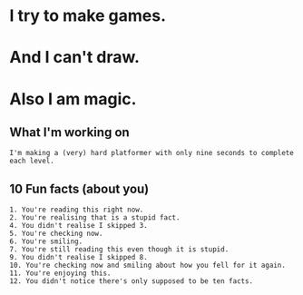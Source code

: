 # I try to make games.
# And I can't draw.
# Also I am magic.

<!--
**notangoose/notangoose** is a ✨ _special_ ✨ repository because its `README.md` (this file) appears on your GitHub profile.

Here are some ideas to get you started:

- 🔭 I’m currently working on ...
- 🌱 I’m currently learning ...
- 👯 I’m looking to collaborate on ...
- 🤔 I’m looking for help with ...
- 💬 Ask me about ...
- 📫 How to reach me: ...
- 😄 Pronouns: ...
- ⚡ Fun fact: ...
-->

## What I'm working on
```
I'm making a (very) hard platformer with only nine seconds to complete each level.
```
## 10 Fun facts (about you)
```
1. You're reading this right now.
2. You're realising that is a stupid fact.
4. You didn't realise I skipped 3.
5. You're checking now.
6. You're smiling.
7. You're still reading this even though it is stupid.
9. You didn't realise I skipped 8.
10. You're checking now and smiling about how you fell for it again.
11. You're enjoying this.
12. You didn't notice there's only supposed to be ten facts.
```
